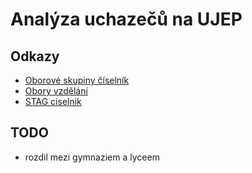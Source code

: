 # Analýza uchazečů na UJEP

## Odkazy

- [Oborové skupiny číselník](https://vysledky.cermat.cz/data/PrehledOboruKKOV.aspx)
- [Obory vzdělání](https://cs.wikipedia.org/wiki/Obor_vzd%C4%9Bl%C3%A1n%C3%AD)
- [STAG ciselnik](https://ws.ujep.cz/ws/services/rest2/ciselniky/getCiselnik?domena=OBOR_SS&outputFormat=XLSX)

## TODO

- rozdil mezi gymnaziem a lyceem

